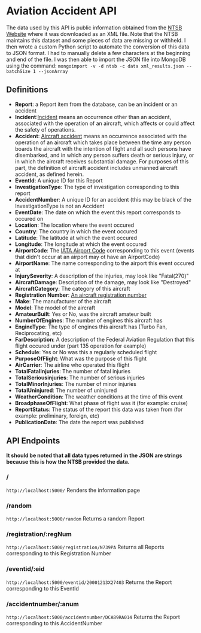 # Aviation Accident API

The data used by this API is public information obtained from the [NTSB Website](https://www.ntsb.gov/investigations/AccidentReports/_layouts/ntsb.aviation/Index.aspx) where it was downloaded as an XML file. Note that the NTSB maintains this dataset and some pieces of data are missing or withheld. I then wrote a custom Python script to automate the conversion of this data to JSON format. I had to manually delete a few characters at the beginning and end of the file. I was then able to import the JSON file into MongoDB using the command: `mongoimport -v -d ntsb -c data xml_results.json --batchSize 1 --jsonArray`

## Definitions
* **Report**: a Report item from the database, can be an incident or an accident
* **Incident**:[Incident](https://www.law.cornell.edu/cfr/text/49/830.2) means an occurrence other than an accident, associated with the operation of an aircraft, which affects or could affect the safety of operations. 
* **Accident**: [Aircraft accident](https://www.law.cornell.edu/definitions/index.php?width=840&height=800&iframe=true&def_id=166d030bbdd1772f262ce755844a41ae&term_occur=999&term_src=Title:49:Subtitle:B:Chapter:VIII:Part:830:Subpart:A:830.2) means an occurrence associated with the operation of an aircraft which takes place between the time any person boards the aircraft with the intention of flight and all such persons have disembarked, and in which any person suffers death or serious injury, or in which the aircraft receives substantial damage. For purposes of this part, the definition of aircraft accident includes unmanned aircraft accident, as defined herein. 
* **EventId**: A unique ID for this Report
* **InvestigationType**: The type of investigation corresponding to this report
* **AccidentNumber**: A unique ID for an accident (this may be black of the InvestigationType is not an Accident
* **EventDate**: The date on which the event this report corresponds to occured on
* **Location**: The location where the event occured
* **Country**: The country in which the event occured
* **Latitude**: The latitude at which the event occured
* **Longitude**: The longitude at which the event occured
* **AirportCode**: The [IATA Airport Code](https://en.wikipedia.org/wiki/List_of_airports_by_IATA_airport_code:_A) corresponding to this event (events that didn't occur at an airport may ot have an AirportCode)
* **AirportName**: The name corresponding to the airport this event occured at
* **InjurySeverity**: A description of the injuries, may look like "Fatal(270)"
* **AircraftDamage**: Description of the damage, may look like "Destroyed"
* **AircraftCategory**: The category of this aircraft
* **Registration Number**: [An aircraft registration number](https://en.wikipedia.org/wiki/Aircraft_registration)
* **Make**: The manufacturer of the aircraft
* **Model**: The model of the aircraft
* **AmateurBuilt**: Yes or No, was the aircraft amateur built
* **NumberOfEngines**: The number of engines this aircraft has
* **EngineType**: The type of engines this aircraft has (Turbo Fan, Reciprocating, etc)
* **FarDescription**: A description of the Federal Aviation Regulation that this flight occured under (part 135 operation for example)
* **Schedule**: Yes or No was this a regularly scheduled flight
* **PurposeOfFlight**: What was the purpose of this flight
* **AirCarrier**: The airline who operated this flight
* **TotalFatalInjuries**: The number of fatal injuries 
* **TotalSeriousinjuries**: The number of serious injuries
* **TotalMinorInjuries**: The number of minor injuries
* **TotalUninjured**: The number of uninjured 
* **WeatherCondition**: The weather conditions at the time of this event
* **BroadphaseOfFlight**: What phase of flight was it (for example: cruise)
* **ReportStatus**: The status of the report this data was taken from (for example: preliminary, foreign, etc)
* **PublicationDate**: The date the report was published

## API Endpoints
**It should be noted that all data types returned in the JSON are strings because this is how the NTSB provided the data.**
### /
`http://localhost:5000/`
Renders the information page
### /random
`http://localhost:5000/random`
Returns a random Report
### /registration/:regNum
`http://localhost:5000/registration/N739PA` Returns all Reports corresponding to this Registration Number
### /eventid/:eid
`http://localhost:5000/eventid/20001213X27403`
Returns the Report corresponding to this EventId
### /accidentnumber/:anum
`http://localhost:5000/accidentnumber/DCA89RA014`
Returns the Report corresponding to this AccidentNumber
